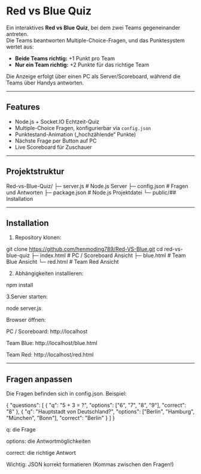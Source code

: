 # Red vs Blue Quiz

Ein interaktives **Red vs Blue Quiz**, bei dem zwei Teams gegeneinander antreten.  
Die Teams beantworten Multiple-Choice-Fragen, und das Punktesystem wertet aus:

- **Beide Teams richtig:** +1 Punkt pro Team  
- **Nur ein Team richtig:** +2 Punkte für das richtige Team  

Die Anzeige erfolgt über einen PC als Server/Scoreboard, während die Teams über Handys antworten.

---

## Features

- Node.js + Socket.IO Echtzeit-Quiz  
- Multiple-Choice Fragen, konfigurierbar via `config.json`  
- Punktestand-Animation („hochzählende“ Punkte)  
- Nächste Frage per Button auf PC  
- Live Scoreboard für Zuschauer  

---

## Projektstruktur

Red-vs-Blue-Quiz/
├─ server.js # Node.js Server
├─ config.json # Fragen und Antworten
├─ package.json # Node.js Projektdatei
└─ public/## Installation

---

## Installation
1. Repository klonen:

git clone https://github.com/henmoding789/Red-VS-Blue.git 
cd red-vs-blue-quiz
├─ index.html # PC / Scoreboard Ansicht
├─ blue.html # Team Blue Ansicht
└─ red.html # Team Red Ansicht

2. Abhängigkeiten installieren:

npm install

3.Server starten:

node server.js

Browser öffnen:

PC / Scoreboard: http://localhost

Team Blue: http://localhost/blue.html

Team Red: http://localhost/red.html

---

## Fragen anpassen

Die Fragen befinden sich in config.json.
Beispiel:

{
  "questions": [
    { "q": "5 + 3 = ?", "options": ["6", "7", "8", "9"], "correct": "8" },
    { "q": "Hauptstadt von Deutschland?", "options": ["Berlin", "Hamburg", "München", "Bonn"], "correct": "Berlin" }
  ]
}


q: die Frage

options: die Antwortmöglichkeiten

correct: die richtige Antwort

Wichtig: JSON korrekt formatieren (Kommas zwischen den Fragen!)
